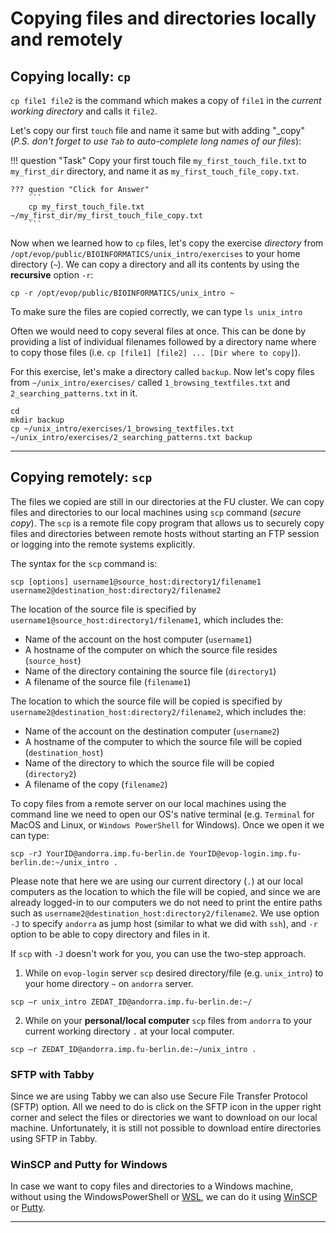 # Copying files and directories locally and remotely

## Copying locally: `cp`

`cp file1 file2` is the command which makes a copy of `file1` in the
*current working directory* and calls it `file2`.

Let's copy our first `touch` file and name it same but with adding "\_copy" (_P.S. don't forget to use `Tab` to auto-complete long names of our files_):

!!! question "Task"
    Copy your first touch file `my_first_touch_file.txt` to `my_first_dir`
    directory, and name it as `my_first_touch_file_copy.txt`.

    ??? question "Click for Answer"
        ```
        cp my_first_touch_file.txt ~/my_first_dir/my_first_touch_file_copy.txt
        ```


Now when we learned how to `cp` files, let's copy the exercise *directory* from `/opt/evop/public/BIOINFORMATICS/unix_intro/exercises` to your home directory (`~`). We can copy a directory and all its contents by using the **recursive** option `-r`:

```
cp -r /opt/evop/public/BIOINFORMATICS/unix_intro ~
```

To make sure the files are copied correctly, we can type `ls unix_intro`

Often we would need to copy several files at once. This can be done by providing a list of individual filenames followed by a directory name where to copy those files (i.e. `cp [file1] [file2] ... [Dir where to copy]`).

For this exercise, let's make a directory called `backup`. Now let's copy files from `~/unix_intro/exercises/` called `1_browsing_textfiles.txt` and `2_searching_patterns.txt` in it.

```
cd
mkdir backup
cp ~/unix_intro/exercises/1_browsing_textfiles.txt ~/unix_intro/exercises/2_searching_patterns.txt backup
```

---------------------------------------------------------------------------------------

## Copying remotely: `scp` 

The files we copied are still in our directories at the FU cluster. We can copy files and directories to our local machines using  `scp` command (*secure copy*). The `scp` is a remote file copy program that allows us to securely copy files and directories between remote hosts without starting an FTP session or logging into the remote systems explicitly.

The syntax for the `scp` command is:

```
scp [options] username1@source_host:directory1/filename1 username2@destination_host:directory2/filename2
```

The location of the source file is specified by `username1@source_host:directory1/filename1`, which includes the:

-   Name of the account on the host computer (`username1`)
-   A hostname of the computer on which the source file resides (`source_host`)
-   Name of the directory containing the source file (`directory1`)
-   A filename of the source file (`filename1`)

The location to which the source file will be copied is specified by `username2@destination_host:directory2/filename2`, which includes the:

-   Name of the account on the destination computer (`username2`)
-   A hostname of the computer to which the source file will be copied     (`destination_host`)
-   Name of the directory to which the source file will be copied (`directory2`)
-   A filename of the copy (`filename2`)


To copy files from a remote server on our local machines using the command line we need to open our OS's native terminal (e.g. `Terminal` for MacOS and Linux, or `Windows PowerShell` for Windows). Once we open it we can type:

```
scp -rJ YourID@andorra.imp.fu-berlin.de YourID@evop-login.imp.fu-berlin.de:~/unix_intro .
```

Please note that here we are using our current directory (`.`) at our local computers as the location to which the file will be copied, and since we are already logged-in to our computers we do not need to print the entire paths such as `username2@destination_host:directory2/filename2`. We use option `-J` to specify `andorra` as jump host (similar to what we did with `ssh`), and `-r` option to be able to copy directory and files in it. 

If  `scp` with `-J` doesn't work for you, you can use the two-step approach.

1. While on `evop-login` server `scp` desired directory/file (e.g. `unix_intro`) to your home directory `~` on `andorra` server.

```
scp –r unix_intro ZEDAT_ID@andorra.imp.fu-berlin.de:~/
```

2. While on your __personal/local computer__ `scp` files from `andorra` to your current working directory `.` at your local computer.

```
scp –r ZEDAT_ID@andorra.imp.fu-berlin.de:~/unix_intro .
```

### SFTP with Tabby

Since we are using Tabby we can also use Secure File Transfer Protocol (SFTP) option. All we need to do is click on the SFTP icon in the upper right corner and select the files or directories we want to download on our local machine. Unfortunately, it is still not possible to download entire directories using SFTP in Tabby.


### WinSCP and Putty for Windows

In case we want to copy files and directories to a Windows machine, without using the WindowsPowerShell or [WSL](https://learn.microsoft.com/en-us/windows/wsl/install), we can do it using [WinSCP](https://winscp.net/eng/download.php) or [Putty](https://www.putty.org/).

---------------------------------------------------------------------------------------